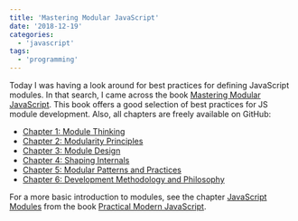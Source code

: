 ```yaml
---
title: 'Mastering Modular JavaScript'
date: '2018-12-19'
categories:
  - 'javascript'
tags:
  - 'programming'
---
```


Today I was having a look around for best practices for defining JavaScript modules. In that search, I came across the book [Mastering Modular JavaScript](https://ponyfoo.com/books/mastering-modular-javascript). This book offers a good selection of best practices for JS module development. Also, all chapters are freely available on GitHub:

- [Chapter 1: Module Thinkin](https://github.com/mjavascript/mastering-modular-javascript/blob/master/chapters/ch01.asciidoc)g
- [Chapter 2: Modularity Principles](https://github.com/mjavascript/mastering-modular-javascript/blob/master/chapters/ch02.asciidoc)
- [Chapter 3: Module Design](https://github.com/mjavascript/mastering-modular-javascript/blob/master/chapters/ch03.asciidoc)
- [Chapter 4: Shaping Internals](https://github.com/mjavascript/mastering-modular-javascript/blob/master/chapters/ch04.asciidoc)
- [Chapter 5: Modular Patterns and Practices](https://github.com/mjavascript/mastering-modular-javascript/blob/master/chapters/ch05.asciidoc)
- [Chapter 6: Development Methodology and Philosophy](https://github.com/mjavascript/mastering-modular-javascript/blob/master/chapters/ch06.asciidoc)

For a more basic introduction to modules, see the chapter [JavaScript Modules](https://github.com/mjavascript/practical-modern-javascript/blob/master/ch08.asciidoc#javascript-modules-1) from the book [Practical Modern JavaScript](https://ponyfoo.com/books/practical-modern-javascript/chapters/1#read).
